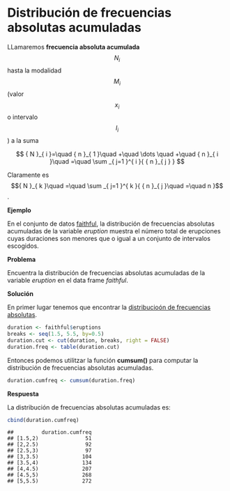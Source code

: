 
# Distribución de frecuencias absolutas acumuladas

LLamaremos __frecuencia absoluta acumulada__ $$N_{i}$$ hasta la modalidad $$M_{i}$$ (valor $$x_{i}$$ o intervalo $$I_{i}$$) a la suma

$$
{ N }_{ i }=\quad { n }_{ 1 }\quad +\quad \dots \quad +\quad { n }_{ i }\quad =\quad \sum _{ j=1 }^{ i }{ { n }_{ j } } 
$$

Claramente es $${ N }_{ k }\quad =\quad \sum _{ j=1 }^{ k }{ { n }_{ j }\quad =\quad n }$$. 

__Ejemplo__

En el conjunto de datos [faithful](./README.md), la distribución de frecuencias absolutas acumuladas de la variable _eruption_ muestra el número total de erupciones cuyas duraciones son menores que o igual a un conjunto de intervalos escogidos.

__Problema__

Encuentra la distribución de frecuencias absolutas acumuladas de la variable _eruption_ en el data frame _faithful_.

__Solución__

En primer lugar tenemos que encontrar la [distribucioón de frecuencias absolutas](./nquantitative.md).


```r
duration <- faithful$eruptions
breaks <- seq(1.5, 5.5, by=0.5)
duration.cut <- cut(duration, breaks, right = FALSE)
duration.freq <- table(duration.cut)
```
Entonces podemos utilitzar la función __cumsum()__ para computar la distribución de frecuencias absolutas acumuladas.


```r
duration.cumfreq <- cumsum(duration.freq)
```

__Respuesta__

La distribución de frecuencias absolutas acumuladas es:


```r
cbind(duration.cumfreq)
```

```
##         duration.cumfreq
## [1.5,2)               51
## [2,2.5)               92
## [2.5,3)               97
## [3,3.5)              104
## [3.5,4)              134
## [4,4.5)              207
## [4.5,5)              268
## [5,5.5)              272
```


